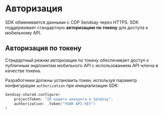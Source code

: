 # Авторизация

SDK обменивается данными с CDP Sendsay через HTTPS. SDK поддерживает стандартную **авторизацию по токену** для доступа к мобильному API.

## Авторизация по токену

Стандартный режим авторизации по токену обеспечивает доступ к публичным эндпоинтам мобильного API с использованием API-ключа в качестве токена.

Разработчики должны установить токен, используя параметр конфигурации `authorization` при инициализации SDK:

```swift
Sendsay.shared.configure(
    projectToken: "ID вашего аккаунта в Sendsay",
    authorization: .token("YOUR API KEY")
)
```
